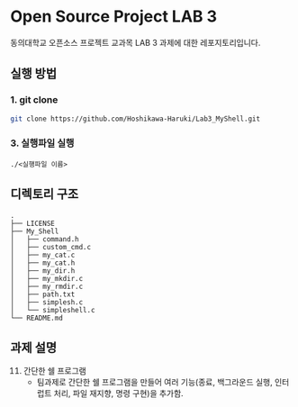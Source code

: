 # Open Source Project LAB 3
동의대학교 오픈소스 프로젝트 교과목 LAB 3 과제에 대한 레포지토리입니다.

## 실행 방법
### 1. git clone
``` bash
git clone https://github.com/Hoshikawa-Haruki/Lab3_MyShell.git
```

### 3. 실행파일 실행
```
./<실행파일 이름>
```



## 디렉토리 구조 
```
.
├── LICENSE
├── My_Shell
│   ├── command.h
│   ├── custom_cmd.c
│   ├── my_cat.c
│   ├── my_cat.h
│   ├── my_dir.h
│   ├── my_mkdir.c
│   ├── my_rmdir.c
│   ├── path.txt
│   ├── simplesh.c
│   └── simpleshell.c
└── README.md
```

## 과제 설명

11. 간단한 쉘 프로그램
    - 팀과제로 간단한 쉘 프로그램을 만들어 여러 기능(종료, 백그라운드 실행, 인터럽트 처리, 파일 재지향, 명령 구현)을 추가함.

